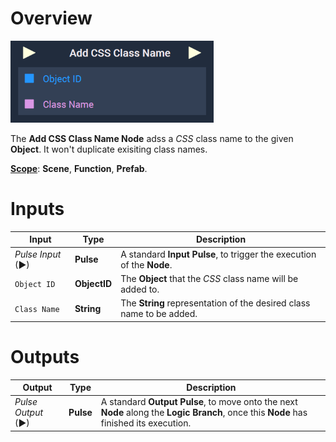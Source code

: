 # Overview

![The Add CSS Class Name Node.](../../../.gitbook/assets/addcssclassname.png)

The **Add CSS Class Name Node** adss a *CSS* class name to the given **Object**. It won't duplicate exisiting class names. 

[**Scope**](../../overview.md#scopes): **Scene**, **Function**, **Prefab**.


# Inputs

|Input|Type|Description|
|---|---|---|
|*Pulse Input* (►)|**Pulse**|A standard **Input Pulse**, to trigger the execution of the **Node**.|
|`Object ID`|**ObjectID**|The **Object** that the *CSS* class name will be added to.|
|`Class Name`|**String**|The **String** representation of the desired class name to be added.|

# Outputs

|Output|Type|Description|
|---|---|---|
|*Pulse Output* (►)|**Pulse**|A standard **Output Pulse**, to move onto the next **Node** along the **Logic Branch**, once this **Node** has finished its execution.|



